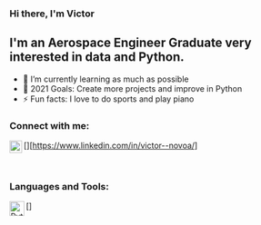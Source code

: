 ### Hi there, I'm Victor 

## I'm an Aerospace Engineer Graduate very interested in data and Python.
- 🌱 I’m currently learning as much as possible
- 🥅 2021 Goals: Create more projects and improve in Python
- ⚡ Fun facts: I love to do sports and play piano

### Connect with me:

[<img align="left" alt="victor17h | LinkedIn" width="22px" src="https://cdn.jsdelivr.net/npm/simple-icons@v3/icons/linkedin.svg" />][https://www.linkedin.com/in/victor--novoa/]

<br />

### Languages and Tools:

[<img align="left" alt="Python" width="26px" src="C:\Users\Windows 10\1200px-Python-logo-notext.svg.ico" />]
